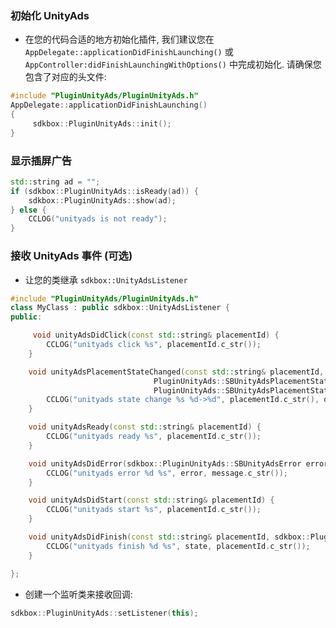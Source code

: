 ### 初始化 UnityAds
* 在您的代码合适的地方初始化插件, 我们建议您在 `AppDelegate::applicationDidFinishLaunching()` 或 `AppController:didFinishLaunchingWithOptions()` 中完成初始化. 请确保您包含了对应的头文件:
```cpp
#include "PluginUnityAds/PluginUnityAds.h"
AppDelegate::applicationDidFinishLaunching()
{
     sdkbox::PluginUnityAds::init();
}
```

### 显示插屏广告

```cpp
std::string ad = "";
if (sdkbox::PluginUnityAds::isReady(ad)) {
    sdkbox::PluginUnityAds::show(ad);
} else {
    CCLOG("unityads is not ready");
}
```

### 接收 UnityAds 事件 (可选)

* 让您的类继承 `sdkbox::UnityAdsListener`
```cpp
#include "PluginUnityAds/PluginUnityAds.h"
class MyClass : public sdkbox::UnityAdsListener {
public:

  	 void unityAdsDidClick(const std::string& placementId) {
        CCLOG("unityads click %s", placementId.c_str());
    }

    void unityAdsPlacementStateChanged(const std::string& placementId,
                                PluginUnityAds::SBUnityAdsPlacementState oldState,
                                PluginUnityAds::SBUnityAdsPlacementState newState) {
        CCLOG("unityads state change %s %d->%d", placementId.c_str(), oldState, newState);
    }

    void unityAdsReady(const std::string& placementId) {
        CCLOG("unityads ready %s", placementId.c_str());
    }

    void unityAdsDidError(sdkbox::PluginUnityAds::SBUnityAdsError error, const std::string& message) {
        CCLOG("unityads error %d %s", error, message.c_str());
    }

    void unityAdsDidStart(const std::string& placementId) {
        CCLOG("unityads start %s", placementId.c_str());
    }

    void unityAdsDidFinish(const std::string& placementId, sdkbox::PluginUnityAds::SBUnityAdsFinishState state) {
        CCLOG("unityads finish %d %s", state, placementId.c_str());
    }

};
```

* 创建一个监听类来接收回调:
```cpp
sdkbox::PluginUnityAds::setListener(this);
```
